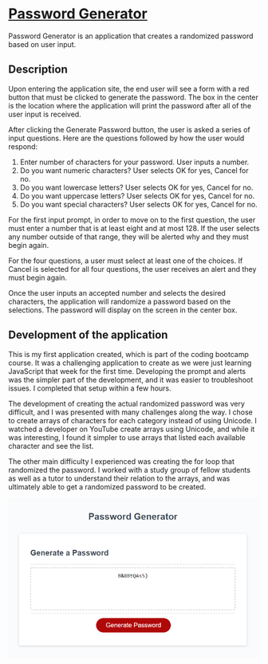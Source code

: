 # [Password Generator](https://katgrace0808.github.io/Password-Generator/)

Password Generator is an application that creates a randomized password 
based on user input.  

## Description

Upon entering the application site, the end user will see a form with a red button 
that must be clicked to generate the password.  The box in the center is the location
where the application will print the password after all of the user input is received.

After clicking the Generate Password button, the user is asked a series of input questions.  Here are the questions followed by how the user would respond:

1. Enter number of characters for your password.
    User inputs a number.
2. Do you want numeric characters?
    User selects OK for yes, Cancel for no.
3. Do you want lowercase letters?
    User selects OK for yes, Cancel for no.
4. Do you want uppercase letters?
    User selects OK for yes, Cancel for no.
5. Do you want special characters?
    User selects OK for yes, Cancel for no.

For the first input prompt, in order to move on to the first question, the user must
enter a number that is at least eight and at most 128.  If the user selects any number outside of that range, they will be alerted why and they must begin again.  

For the four questions, a user must select at least one of the choices.  If Cancel is selected for all four questions, the user receives an alert and they must begin again.

Once the user inputs an accepted number and selects the desired characters, the application will randomize a password based on the selections.  The password will display on the screen in the center box.

## Development of the application

This is my first application created, which is part of the coding bootcamp course.  It was a challenging application to create as we were just learning JavaScript that week for the first time.  Developing the prompt and alerts was the simpler part of the development, and it was easier to troubleshoot issues.  I completed that setup within a few hours.

The development of creating the actual randomized password was very difficult, and I was presented with many challenges along the way. I chose to create arrays of characters for each category instead of using Unicode.  I watched a developer on YouTube create arrays using Unicode, and while it was interesting, I found it simpler to use arrays that listed each available character and see the list.

The other main difficulty I experienced was creating the for loop that randomized the password.  I worked with a study group of fellow students as well as a tutor to understand their relation to the arrays, and was ultimately able to get a randomized password to be created.

![Screenshot of deployed site](https://github.com/katgrace0808/Password-Generator/blob/master/Assets/Screenshot.PNG)
